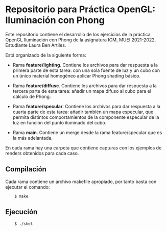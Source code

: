 # Repositorio para Práctica OpenGL: Iluminación con Phong

Este repositorio contiene el desarrollo de los ejercicios de la práctica OpenGL Iluminación con Phong de la asignatura IGM, MUEI 2021-2022. Estudiante Laura Ben Artiles.

Está organizado de la siguiente forma:

* Rama <b>feature/lighting</b>.
Contiene los archivos para dar respuesta a la primera parte de esta tarea: con una sola fuente de luz y un cubo con un único material homogéneo aplicar Phong shading básico.

* Rama <b>feature/diffuse</b>.
Contiene los archivos para dar respuesta a la tercera parte de esta tarea: añadir un mapa difuso al cubo para el cálculo de Phong.

* Rama <b>feature/specular</b>.
Contiene los archivos para dar respuesta a la cuarta parte de esta tarea: añadir también un mapa especular, que permita distintos comportamientos de la componente especular de la luz en función del punto iluminado del cubo.

* Rama <b>main</b>. Contiene un merge desde la rama feature/specular que es la más adelantada.


En cada rama hay una carpeta que contiene capturas con los ejemplos de renders obtenidos para cada caso.

## Compilación

Cada rama contiene un archivo makefile apropiado, por tanto basta con ejecutar el comando:

```console
    $ make
```

## Ejecución
```console
    $ ./skel
```